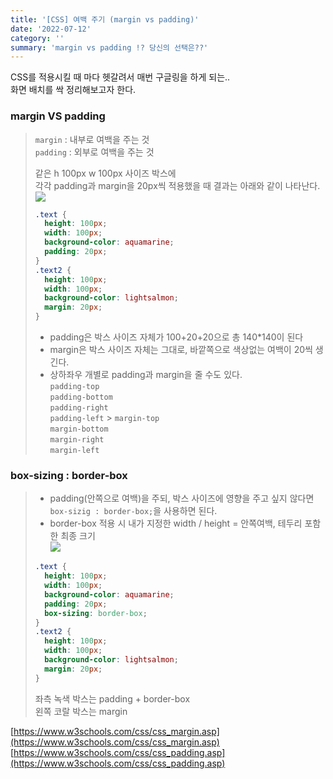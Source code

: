 ```yaml
---
title: '[CSS] 여백 주기 (margin vs padding)'
date: '2022-07-12'
category: ''
summary: 'margin vs padding !? 당신의 선택은??'
---
```


CSS를 적용시킬 때 마다 헷갈려서 매번 구글링을 하게 되는..  
화면 배치를 싹 정리해보고자 한다.

### margin VS padding

> `margin` : 내부로 여백을 주는 것  
> `padding` : 외부로 여백을 주는 것
>
> 같은 h 100px w 100px 사이즈 박스에  
> 각각 padding과 margin을 20px씩 적용했을 때 결과는 아래와 같이 나타난다.  
> ![](https://velog.velcdn.com/images/jiwonyyy/post/8a5f6b7d-fb91-48dc-9528-abc44cbf0fba/image.png)
>
> ```css
> .text {
>   height: 100px;
>   width: 100px;
>   background-color: aquamarine;
>   padding: 20px;
> }
> .text2 {
>   height: 100px;
>   width: 100px;
>   background-color: lightsalmon;
>   margin: 20px;
> }
> ```
>
> - padding은 박스 사이즈 자체가 100+20+20으로 총 140\*140이 된다
> - margin은 박스 사이즈 자체는 그대로, 바깥쪽으로 색상없는 여백이 20씩 생긴다.
> - 상하좌우 개별로 padding과 margin을 줄 수도 있다.  
>   `padding-top`  
>   `padding-bottom`  
>   `padding-right`  
>   `padding-left` > `margin-top`  
>   `margin-bottom`  
>   `margin-right`  
>   `margin-left`

### box-sizing : border-box

> - padding(안쪽으로 여백)을 주되, 박스 사이즈에 영향을 주고 싶지 않다면 `box-sizig : border-box;`을 사용하면 된다.
> - border-box 적용 시 내가 지정한 width / height = 안쪽여백, 테두리 포함한 최종 크기  
>   ![](https://velog.velcdn.com/images/jiwonyyy/post/b9491f61-2aaf-44d0-88f1-91650b7cb7e4/image.png)
>
> ```css
> .text {
>   height: 100px;
>   width: 100px;
>   background-color: aquamarine;
>   padding: 20px;
>   box-sizing: border-box;
> }
> .text2 {
>   height: 100px;
>   width: 100px;
>   background-color: lightsalmon;
>   margin: 20px;
> }
> ```
>
> 좌측 녹색 박스는 padding + border-box  
> 왼쪽 코랄 박스는 margin

[https://www.w3schools.com/css/css_margin.asp](https://www.w3schools.com/css/css_margin.asp)  
[https://www.w3schools.com/css/css_padding.asp](https://www.w3schools.com/css/css_padding.asp)
